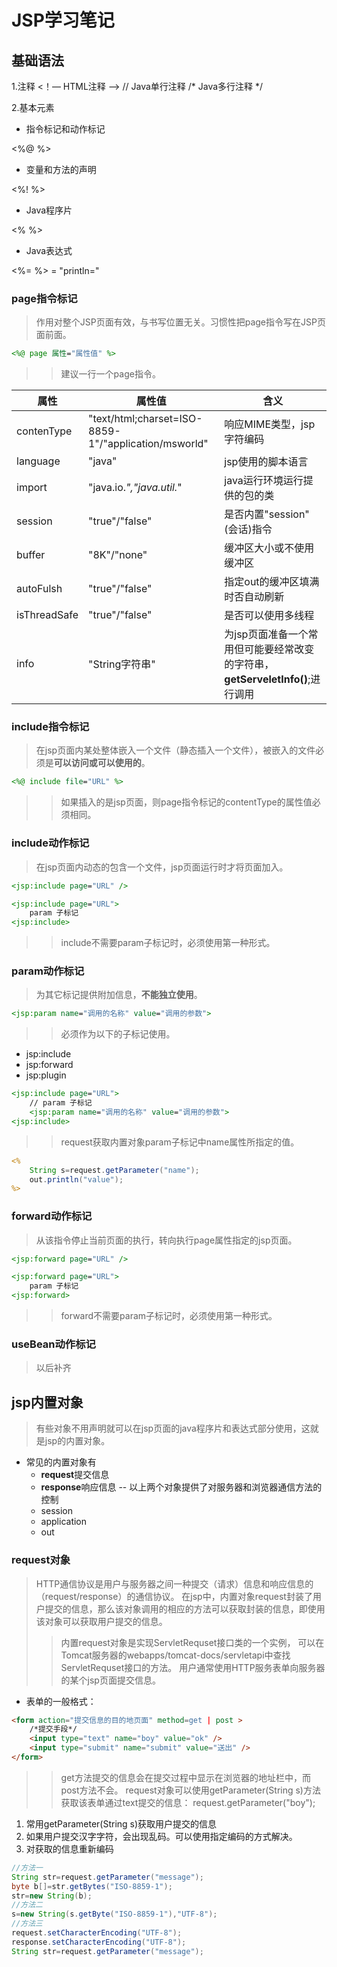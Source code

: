 # JSP学习笔记

## 基础语法

1.注释
<！–– HTML注释 ––>
// Java单行注释
/* Java多行注释 */

2.基本元素
* 指令标记和动作标记

<%@ %>

* 变量和方法的声明

<%! %>

* Java程序片

<% %>

* Java表达式

<%= %> = "println="

### page指令标记
> 作用对整个JSP页面有效，与书写位置无关。习惯性把page指令写在JSP页面前面。
```jsp
<%@ page 属性="属性值" %>
```
>> 建议一行一个page指令。

|属性|属性值|含义|
|--|--|--|
|contenType   |"text/html;charset=ISO-8859-1"/"application/msworld"|响应MIME类型，jsp字符编码                                                |
|language     |"java"                                              |jsp使用的脚本语言                                                        |
|import       |"java.io.*","java.util.*"                           |java运行环境运行提供的包的类                                              |
|session      |"true"/"false"                                      |是否内置"session"(会话)指令                                              |
|buffer       |"8K"/"none"                                         |缓冲区大小或不使用缓冲区                                                  |
|autoFulsh    |"true"/"false"                                      |指定out的缓冲区填满时否自动刷新                                           |
|isThreadSafe |"true"/"false"                                      |是否可以使用多线程                                                       |
|info         |"String字符串"                                      |为jsp页面准备一个常用但可能要经常改变的字符串，**getServeletInfo()**;进行调用|

### include指令标记
> 在jsp页面内某处整体嵌入一个文件（静态插入一个文件），被嵌入的文件必须是**可以访问或可以使用的**。
```jsp
<%@ include file="URL" %>
```
>> 如果插入的是jsp页面，则page指令标记的contentType的属性值必须相同。

### include动作标记
> 在jsp页面内动态的包含一个文件，jsp页面运行时才将页面加入。
```jsp
<jsp:include page="URL" />

<jsp:include page="URL">
	param 子标记
<jsp:include>
```
>> include不需要param子标记时，必须使用第一种形式。

### param动作标记
> 为其它标记提供附加信息，**不能独立使用**。
```jsp
<jsp:param name="调用的名称" value="调用的参数">
```
>> 必须作为以下的子标记使用。
- jsp:include
- jsp:forward
- jsp:plugin

```jsp
<jsp:include page="URL">
	// param 子标记
	<jsp:param name="调用的名称" value="调用的参数">
<jsp:include>
```
>> request获取内置对象param子标记中name属性所指定的值。
```jsp
<%
	String s=request.getParameter("name");
	out.println("value");
%>
```
### forward动作标记
> 从该指令停止当前页面的执行，转向执行page属性指定的jsp页面。
```jsp
<jsp:forward page="URL" />

<jsp:forward page="URL">
	param 子标记
<jsp:forward>
```
>> forward不需要param子标记时，必须使用第一种形式。

### useBean动作标记
> 以后补齐

## jsp内置对象
> 有些对象不用声明就可以在jsp页面的java程序片和表达式部分使用，这就是jsp的内置对象。

* 常见的内置对象有
	- **request**提交信息
	- **response**响应信息
	-- 以上两个对象提供了对服务器和浏览器通信方法的控制
	- session
	- application
	- out

### request对象
> HTTP通信协议是用户与服务器之间一种提交（请求）信息和响应信息的（request/response）的通信协议。
> 在jsp中，内置对象request封装了用户提交的信息，那么该对象调用的相应的方法可以获取封装的信息，即使用该对象可以获取用户提交的信息。
>> 内置request对象是实现ServletRequset接口类的一个实例，
>> 可以在Tomcat服务器的webapps/tomcat-docs/servletapi中查找ServletRequset接口的方法。
>> 用户通常使用HTTP服务表单向服务器的某个jsp页面提交信息。

- 表单的一般格式：

```html
<form action="提交信息的目的地页面" method=get | post >
	/*提交手段*/
	<input type="text" name="boy" value="ok" />
	<input type="submit" name="submit" value="送出" />
</form>
```
>> get方法提交的信息会在提交过程中显示在浏览器的地址栏中，而post方法不会。
>> request对象可以使用getParameter(String s)方法获取该表单通过text提交的信息：
>> request.getParameter("boy");

1. 常用getParameter(String s)获取用户提交的信息
2. 如果用户提交汉字字符，会出现乱码。可以使用指定编码的方式解决。
3. 对获取的信息重新编码
```java
//方法一
String str=request.getParameter("message");
byte b[]=str.getBytes("ISO-8859-1");
str=new String(b);
//方法二
s=new String(s.getByte("ISO-8859-1"),"UTF-8");
//方法三
request.setCharacterEncoding("UTF-8");
response.setCharacterEncoding("UTF-8");
String str=request.getParameter("message");
```

